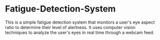 # Fatigue-Detection-System
This is a simple fatigue detection system that monitors a user's eye aspect ratio to determine their level of alertness. It uses computer vision techniques to analyze the user's eyes in real time through a webcam feed.
